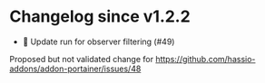 # Changelog since v1.2.2
- 🔨 Update run for observer filtering (#49)

Proposed but not validated change for https://github.com/hassio-addons/addon-portainer/issues/48 
